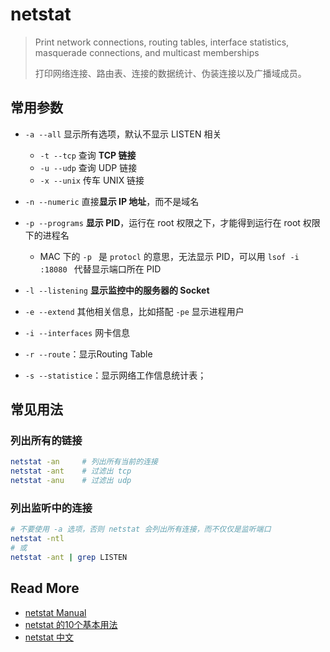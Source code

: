 # netstat

> Print network connections, routing tables, interface statistics, masquerade connections, and multicast memberships
>
> 打印网络连接、路由表、连接的数据统计、伪装连接以及广播域成员。



## 常用参数

- `-a --all` 显示所有选项，默认不显示 LISTEN 相关
  - `-t --tcp` 查询 **TCP 链接**
  - `-u --udp` 查询 UDP 链接
  - `-x --unix` 传车 UNIX 链接
- `-n --numeric` 直接**显示 IP 地址**，而不是域名
- `-p --programs` **显示 PID**，运行在 root 权限之下，才能得到运行在 root 权限下的进程名
  - MAC 下的 `-p ` 是 `protocl` 的意思，无法显示 PID，可以用 ` lsof -i :18080  ` 代替显示端口所在 PID
- `-l --listening` **显示监控中的服务器的 Socket**



- `-e --extend` 其他相关信息，比如搭配 `-pe` 显示进程用户
- `-i --interfaces` 网卡信息



- `-r --route`：显示Routing Table
- `-s --statistice`：显示网络工作信息统计表；



## 常见用法

### 列出所有的链接

```bash
netstat -an     # 列出所有当前的连接
netstat -ant    # 过滤出 tcp
netstat -anu    # 过滤出 udp
```
### 列出监听中的连接

```bash
# 不要使用 -a 选项，否则 netstat 会列出所有连接，而不仅仅是监听端口
netstat -ntl
# 或
netstat -ant | grep LISTEN
```






## Read More

- [netstat Manual](http://net-tools.sourceforge.net/man/netstat.8.html)
- [netstat 的10个基本用法](https://linux.cn/article-2434-1.html)
- [netstat 中文](https://wangchujiang.com/linux-command/c/netstat.html)